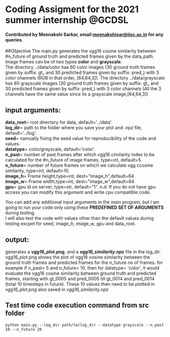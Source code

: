 # Coding Assigment for the 2021 summer internship @GCDSL
#### Contributed by Meenakshi Sarkar, email meenakshisar@iisc.ac.in for any queries.

##Objective
  The main.py generates the vgg16 cosine similarity between #n_future of ground truth and predicted frames given by the data_path. Image frames can be  of two types **color** and **grayscale**. \
 The directory ../data/color  has 60 color images (30 ground truth frames given by suffix: gt_ and 30 predicted frames given by suffix: pred_)
with 3 color channels (RGB in that order, [64,64,3]). The directory ../data/grayscale has 60 grayscale images (30 ground truth frames given by suffix: gt_ and 30 predicted frames given by suffix: pred_) with 3 color channels (All the 3 channels have the same value since its a grayscale image,[64,64,3])

## input arguments:
  **data_root**=  root directory for data, default='../data'.\
  **log_dir**= path to the folder where you save your plot and .npz file, default='../log'.\
  **seed**= namually fixing the seed value for reproducibility of the code and values.\
  **datatype**= color/grayscale, default='color'.\
  **n_past**= number of past frames after which vgg16 cimilarity index to be calculated for the #n_future of image frames, type=int, default=5.\
  **n_future**= number of future frames on which we calculate vgg ccosine similarity, type=int, default=10.\
  **image_h**= Frame height,type=int, dest="image_h",default=64\
  **image_w**= Frame width,type=int, dest="image_w",default=64\
  **gpu**= gpu id on server, type=str, default="1". n.d: If you do not have gpu access you can modify this argument and write cpu compatible code.

You can add any additional input arguments in the main program, but I am going to run your code only using these **PREDEFINED SET OF ARGUMENTS** during testing.\
I will also test the code with values other than the default values during testing excpet for seed, image_h, image_w, gpu and data_root.

## output:
  generates a ***vgg16_plot.png***, and a ***vgg16_similarity.npz*** file in the log_dir. vgg16_plot.png shows the plot of vgg16 cosine similarity between the    ground truth frames and predicted frames for the n_future no of frames. for example if n_past= 5 and n_future= 10, then for datatype= 'color', it would evaluate the vgg16 cosine similarity between ground truth and predicted frames, starting with gt_0005 and pred_0005 till gt_0014 and pred_0014 (total 10 timesteps in future). These 10 values then need to be plotted in *vgg16_plot.png* also saved in *vgg16_similarity.npz*
  
  ## Test time code execution command from src folder
  
 ```
 python main.py --log_dir path/to/log_dir --datatype grayscale --n_past 10 --n_future 20 
 ```


